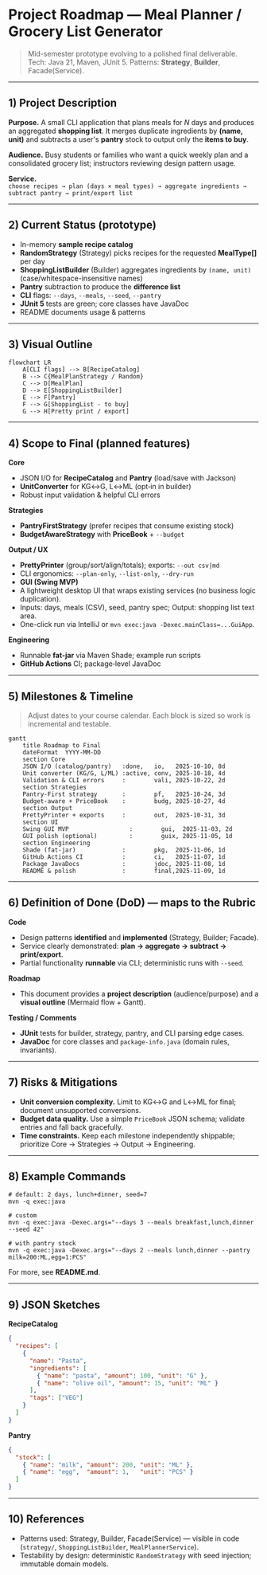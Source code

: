 # Project Roadmap — Meal Planner / Grocery List Generator

> Mid-semester prototype evolving to a polished final deliverable.  
> Tech: Java 21, Maven, JUnit 5. Patterns: **Strategy**, **Builder**, Facade(Service).

---

## 1) Project Description

**Purpose.** A small CLI application that plans meals for *N* days and produces an aggregated **shopping list**. It merges duplicate ingredients by **(name, unit)** and subtracts a user's **pantry** stock to output only the **items to buy**.

**Audience.** Busy students or families who want a quick weekly plan and a consolidated grocery list; instructors reviewing design pattern usage.

**Service.**  
`choose recipes → plan (days × meal types) → aggregate ingredients → subtract pantry → print/export list`

---

## 2) Current Status (prototype)

- In-memory **sample recipe catalog**
- **RandomStrategy** (Strategy) picks recipes for the requested **MealType[]** per day
- **ShoppingListBuilder** (Builder) aggregates ingredients by `(name, unit)` (case/whitespace-insensitive names)
- **Pantry** subtraction to produce the **difference list**
- **CLI** flags: `--days`, `--meals`, `--seed`, `--pantry`
- **JUnit 5** tests are green; core classes have JavaDoc
- README documents usage & patterns

---

## 3) Visual Outline

```mermaid
flowchart LR
    A[CLI flags] --> B[RecipeCatalog]
    B --> C{MealPlanStrategy / Random}
    C --> D[MealPlan]
    D --> E[ShoppingListBuilder]
    E --> F[Pantry]
    F --> G[ShoppingList - to buy]
    G --> H[Pretty print / export]

```

---

## 4) Scope to Final (planned features)

**Core**
- JSON I/O for **RecipeCatalog** and **Pantry** (load/save with Jackson)
- **UnitConverter** for KG↔G, L↔ML (opt‑in in builder)
- Robust input validation & helpful CLI errors

**Strategies**
- **PantryFirstStrategy** (prefer recipes that consume existing stock)
- **BudgetAwareStrategy** with **PriceBook** + `--budget`

**Output / UX**
- **PrettyPrinter** (group/sort/align/totals); exports: `--out csv|md`
- CLI ergonomics: `--plan-only`, `--list-only`, `--dry-run`
- **GUI (Swing MVP)**
- A lightweight desktop UI that wraps existing services (no business logic duplication).
- Inputs: days, meals (CSV), seed, pantry spec; Output: shopping list text area.
- One-click run via IntelliJ or `mvn exec:java -Dexec.mainClass=...GuiApp`.


**Engineering**
- Runnable **fat‑jar** via Maven Shade; example run scripts
- **GitHub Actions** CI; package‑level JavaDoc

---

## 5) Milestones & Timeline

> Adjust dates to your course calendar. Each block is sized so work is incremental and testable.

```mermaid
gantt
    title Roadmap to Final
    dateFormat  YYYY-MM-DD
    section Core
    JSON I/O (catalog/pantry)   :done,   io,   2025-10-10, 8d
    Unit converter (KG/G, L/ML) :active, conv, 2025-10-18, 4d
    Validation & CLI errors     :        vali, 2025-10-22, 2d
    section Strategies
    Pantry-First strategy       :        pf,   2025-10-24, 3d
    Budget-aware + PriceBook    :        budg, 2025-10-27, 4d
    section Output
    PrettyPrinter + exports     :        out,  2025-10-31, 3d
    section UI
    Swing GUI MVP                 :        gui,  2025-11-03, 2d
    GUI polish (optional)         :        guix, 2025-11-05, 1d
    section Engineering
    Shade (fat-jar)             :        pkg,  2025-11-06, 1d
    GitHub Actions CI           :        ci,   2025-11-07, 1d
    Package JavaDocs            :        jdoc, 2025-11-08, 1d
    README & polish             :        final,2025-11-09, 1d
```

---

## 6) Definition of Done (DoD) — maps to the Rubric

**Code**
- Design patterns **identified** and **implemented** (Strategy, Builder; Facade).
- Service clearly demonstrated: **plan → aggregate → subtract → print/export**.
- Partial functionality **runnable** via CLI; deterministic runs with `--seed`.

**Roadmap**
- This document provides a **project description** (audience/purpose) and a **visual outline** (Mermaid flow + Gantt).

**Testing / Comments**
- **JUnit** tests for builder, strategy, pantry, and CLI parsing edge cases.
- **JavaDoc** for core classes and `package-info.java` (domain rules, invariants).

---

## 7) Risks & Mitigations

- **Unit conversion complexity.** Limit to KG↔G and L↔ML for final; document unsupported conversions.
- **Budget data quality.** Use a simple `PriceBook` JSON schema; validate entries and fall back gracefully.
- **Time constraints.** Keep each milestone independently shippable; prioritize Core → Strategies → Output → Engineering.

---

## 8) Example Commands

```
# default: 2 days, lunch+dinner, seed=7
mvn -q exec:java

# custom
mvn -q exec:java -Dexec.args="--days 3 --meals breakfast,lunch,dinner --seed 42"

# with pantry stock
mvn -q exec:java -Dexec.args="--days 2 --meals lunch,dinner --pantry milk=200:ML,egg=1:PCS"
```

For more, see **README.md**.

---

## 9) JSON Sketches

**RecipeCatalog**
```json
{
  "recipes": [
    {
      "name": "Pasta",
      "ingredients": [
        { "name": "pasta", "amount": 100, "unit": "G" },
        { "name": "olive oil", "amount": 15, "unit": "ML" }
      ],
      "tags": ["VEG"]
    }
  ]
}
```

**Pantry**
```json
{
  "stock": [
    { "name": "milk", "amount": 200, "unit": "ML" },
    { "name": "egg",  "amount": 1,   "unit": "PCS" }
  ]
}
```

---

## 10) References

- Patterns used: Strategy, Builder, Facade(Service) — visible in code (`strategy/`, `ShoppingListBuilder`, `MealPlannerService`).
- Testability by design: deterministic `RandomStrategy` with seed injection; immutable domain models.
